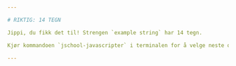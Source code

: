 ```yaml
---

# RIKTIG: 14 TEGN

Jippi, du fikk det til! Strengen `example string` har 14 tegn.

Kjør kommandoen `jschool-javascripter` i terminalen for å velge neste oppgave.

---
```

